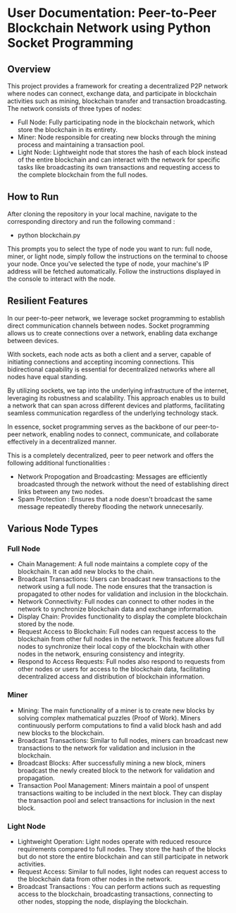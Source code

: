 # User Documentation: Peer-to-Peer Blockchain Network using Python Socket Programming

## Overview

This project provides a framework for creating a decentralized P2P network where nodes can connect, exchange data, and participate in blockchain activities such as mining, blockchain transfer and transaction broadcasting. The network consists of three types of nodes:

- Full Node: Fully participating node in the blockchain network, which store the blockchain in its entirety.
- Miner: Node responsible for creating new blocks through the mining process and maintaining a transaction pool.
- Light Node: Lightweight node that stores the hash of each block instead of the entire blockchain and can interact with the network for specific tasks like broadcasting its own transactions and requesting access to the complete blockchain from the full nodes.

## How to Run

After cloning the repository in your local machine, navigate to the corresponding directory and run the following command :

- python blockchain.py

This prompts you to select the type of node you want to run: full node, miner, or light node, simply follow the instructions on the terminal to choose your node.
Once you've selected the type of node, your machine's IP address will be fetched automatically. Follow the instructions displayed in the console to interact with the node.

## Resilient Features

In our peer-to-peer network, we leverage socket programming to establish direct communication channels between nodes. Socket programming allows us to create connections over a network, enabling data exchange between devices.

With sockets, each node acts as both a client and a server, capable of initiating connections and accepting incoming connections. This bidirectional capability is essential for decentralized networks where all nodes have equal standing.

By utilizing sockets, we tap into the underlying infrastructure of the internet, leveraging its robustness and scalability. This approach enables us to build a network that can span across different devices and platforms, facilitating seamless communication regardless of the underlying technology stack.

In essence, socket programming serves as the backbone of our peer-to-peer network, enabling nodes to connect, communicate, and collaborate effectively in a decentralized manner.

This is a completely decentralized, peer to peer network and offers the following additional functionalities :

- Network Propogation and Broadcasting: Messages are efficiently broadcasted through the network without the need of establishing direct links between any two nodes.
- Spam Protection : Ensures that a node doesn't broadcast the same message repeatedly thereby flooding the network unnecesarily.

## Various Node Types

### Full Node

- Chain Management: A full node maintains a complete copy of the blockchain. It can add new blocks to the chain.
- Broadcast Transactions: Users can broadcast new transactions to the network using a full node. The node ensures that the transaction is propagated to other nodes for validation and inclusion in the blockchain.
- Network Connectivity: Full nodes can connect to other nodes in the network to synchronize blockchain data and exchange information.
- Display Chain: Provides functionality to display the complete blockchain stored by the node.
- Request Access to Blockchain: Full nodes can request access to the blockchain from other full nodes in the network. This feature allows full nodes to synchronize their local copy of the blockchain with other nodes in the network, ensuring consistency and integrity.
- Respond to Access Requests: Full nodes also respond to requests from other nodes or users for access to the blockchain data, facilitating decentralized access and distribution of blockchain information.

### Miner

- Mining: The main functionality of a miner is to create new blocks by solving complex mathematical puzzles (Proof of Work). Miners continuously perform computations to find a valid block hash and add new blocks to the blockchain.
- Broadcast Transactions: Similar to full nodes, miners can broadcast new transactions to the network for validation and inclusion in the blockchain.
- Broadcast Blocks: After successfully mining a new block, miners broadcast the newly created block to the network for validation and propagation.
- Transaction Pool Management: Miners maintain a pool of unspent transactions waiting to be included in the next block. They can display the transaction pool and select transactions for inclusion in the next block.

### Light Node

- Lightweight Operation: Light nodes operate with reduced resource requirements compared to full nodes. They store the hash of the blocks but do not store the entire blockchain and can still participate in network activities.
- Request Access: Similar to full nodes, light nodes can request access to the blockchain data from other nodes in the network.
- Broadcast Transactions : You can perform actions such as requesting access to the blockchain, broadcasting transactions, connecting to other nodes, stopping the node, displaying the blockchain.